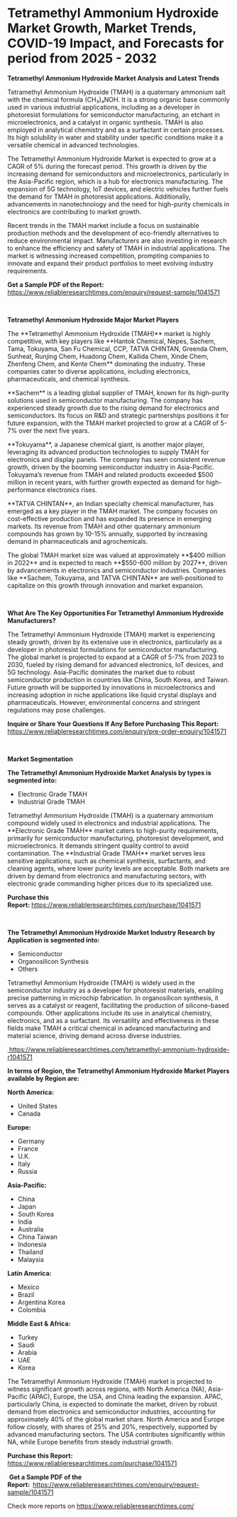 <p><h1>Tetramethyl Ammonium Hydroxide Market Growth, Market Trends, COVID-19 Impact, and Forecasts for period from 2025 - 2032</h1></p><p><strong>Tetramethyl Ammonium Hydroxide Market Analysis and Latest Trends</strong></p>
<p><p>Tetramethyl Ammonium Hydroxide (TMAH) is a quaternary ammonium salt with the chemical formula (CH₃)₄NOH. It is a strong organic base commonly used in various industrial applications, including as a developer in photoresist formulations for semiconductor manufacturing, an etchant in microelectronics, and a catalyst in organic synthesis. TMAH is also employed in analytical chemistry and as a surfactant in certain processes. Its high solubility in water and stability under specific conditions make it a versatile chemical in advanced technologies.</p><p>The Tetramethyl Ammonium Hydroxide Market is expected to grow at a CAGR of 5% during the forecast period. This growth is driven by the increasing demand for semiconductors and microelectronics, particularly in the Asia-Pacific region, which is a hub for electronics manufacturing. The expansion of 5G technology, IoT devices, and electric vehicles further fuels the demand for TMAH in photoresist applications. Additionally, advancements in nanotechnology and the need for high-purity chemicals in electronics are contributing to market growth.</p><p>Recent trends in the TMAH market include a focus on sustainable production methods and the development of eco-friendly alternatives to reduce environmental impact. Manufacturers are also investing in research to enhance the efficiency and safety of TMAH in industrial applications. The market is witnessing increased competition, prompting companies to innovate and expand their product portfolios to meet evolving industry requirements.</p></p>
<p><strong>Get a Sample PDF of the Report:&nbsp;</strong> <a href="https://www.reliableresearchtimes.com/enquiry/request-sample/1041571?utm_campaign=2007&utm_medium=2&utm_source=Github&utm_content=ia&utm_term=26012025&utm_id=tetramethyl-ammonium-hydroxide">https://www.reliableresearchtimes.com/enquiry/request-sample/1041571</a></p>
<p>&nbsp;</p>
<p><strong>Tetramethyl Ammonium Hydroxide Major Market Players</strong></p>
<p><p>The **Tetramethyl Ammonium Hydroxide (TMAH)** market is highly competitive, with key players like **Hantok Chemical, Nepes, Sachem, Tama, Tokuyama, San Fu Chemical, CCP, TATVA CHINTAN, Greenda Chem, Sunheat, Runjing Chem, Huadong Chem, Kailida Chem, Xinde Chem, Zhenfeng Chem, and Kente Chem** dominating the industry. These companies cater to diverse applications, including electronics, pharmaceuticals, and chemical synthesis.</p><p>**Sachem** is a leading global supplier of TMAH, known for its high-purity solutions used in semiconductor manufacturing. The company has experienced steady growth due to the rising demand for electronics and semiconductors. Its focus on R&D and strategic partnerships positions it for future expansion, with the TMAH market projected to grow at a CAGR of 5-7% over the next five years.</p><p>**Tokuyama**, a Japanese chemical giant, is another major player, leveraging its advanced production technologies to supply TMAH for electronics and display panels. The company has seen consistent revenue growth, driven by the booming semiconductor industry in Asia-Pacific. Tokuyama’s revenue from TMAH and related products exceeded $500 million in recent years, with further growth expected as demand for high-performance electronics rises.</p><p>**TATVA CHINTAN**, an Indian specialty chemical manufacturer, has emerged as a key player in the TMAH market. The company focuses on cost-effective production and has expanded its presence in emerging markets. Its revenue from TMAH and other quaternary ammonium compounds has grown by 10-15% annually, supported by increasing demand in pharmaceuticals and agrochemicals.</p><p>The global TMAH market size was valued at approximately **$400 million in 2022** and is expected to reach **$550-600 million by 2027**, driven by advancements in electronics and semiconductor industries. Companies like **Sachem, Tokuyama, and TATVA CHINTAN** are well-positioned to capitalize on this growth through innovation and market expansion.</p></p>
<p>&nbsp;</p>
<p><strong>What Are The Key Opportunities For Tetramethyl Ammonium Hydroxide Manufacturers?</strong></p>
<p><p>The Tetramethyl Ammonium Hydroxide (TMAH) market is experiencing steady growth, driven by its extensive use in electronics, particularly as a developer in photoresist formulations for semiconductor manufacturing. The global market is projected to expand at a CAGR of 5-7% from 2023 to 2030, fueled by rising demand for advanced electronics, IoT devices, and 5G technology. Asia-Pacific dominates the market due to robust semiconductor production in countries like China, South Korea, and Taiwan. Future growth will be supported by innovations in microelectronics and increasing adoption in niche applications like liquid crystal displays and pharmaceuticals. However, environmental concerns and stringent regulations may pose challenges.</p></p>
<p><strong>Inquire or Share Your Questions If Any Before Purchasing This Report:</strong> <a href="https://www.reliableresearchtimes.com/enquiry/pre-order-enquiry/1041571?utm_campaign=2007&utm_medium=2&utm_source=Github&utm_content=ia&utm_term=26012025&utm_id=tetramethyl-ammonium-hydroxide">https://www.reliableresearchtimes.com/enquiry/pre-order-enquiry/1041571</a></p>
<p>&nbsp;</p>
<p><strong>Market Segmentation</strong></p>
<p><strong>The Tetramethyl Ammonium Hydroxide Market Analysis by types is segmented into:</strong></p>
<p><ul><li>Electronic Grade TMAH</li><li>Industrial Grade TMAH</li></ul></p>
<p><p>Tetramethyl Ammonium Hydroxide (TMAH) is a quaternary ammonium compound widely used in electronics and industrial applications. The **Electronic Grade TMAH** market caters to high-purity requirements, primarily for semiconductor manufacturing, photoresist development, and microelectronics. It demands stringent quality control to avoid contamination. The **Industrial Grade TMAH** market serves less sensitive applications, such as chemical synthesis, surfactants, and cleaning agents, where lower purity levels are acceptable. Both markets are driven by demand from electronics and manufacturing sectors, with electronic grade commanding higher prices due to its specialized use.</p></p>
<p><strong>Purchase this Report:&nbsp;</strong><a href="https://www.reliableresearchtimes.com/purchase/1041571?utm_campaign=2007&utm_medium=2&utm_source=Github&utm_content=ia&utm_term=26012025&utm_id=tetramethyl-ammonium-hydroxide">https://www.reliableresearchtimes.com/purchase/1041571</a></p>
<p>&nbsp;</p>
<p><strong>The Tetramethyl Ammonium Hydroxide Market Industry Research by Application is segmented into:</strong></p>
<p><ul><li>Semiconductor</li><li>Organosilicon Synthesis</li><li>Others</li></ul></p>
<p><p>Tetramethyl Ammonium Hydroxide (TMAH) is widely used in the semiconductor industry as a developer for photoresist materials, enabling precise patterning in microchip fabrication. In organosilicon synthesis, it serves as a catalyst or reagent, facilitating the production of silicone-based compounds. Other applications include its use in analytical chemistry, electronics, and as a surfactant. Its versatility and effectiveness in these fields make TMAH a critical chemical in advanced manufacturing and material science, driving demand across diverse industries.</p></p>
<p><a href="https://www.reliableresearchtimes.com/tetramethyl-ammonium-hydroxide-r1041571?utm_campaign=2007&utm_medium=2&utm_source=Github&utm_content=ia&utm_term=26012025&utm_id=tetramethyl-ammonium-hydroxide">&nbsp;https://www.reliableresearchtimes.com/tetramethyl-ammonium-hydroxide-r1041571</a></p>
<p><strong>In terms of Region, the Tetramethyl Ammonium Hydroxide Market Players available by Region are:</strong></p>
<p>
    <p> <strong> North America: </strong>
        <ul>
            <li>United States</li>
            <li>Canada</li>
        </ul>
        </p> 
    <p> <strong> Europe: </strong>
        <ul>
            <li>Germany</li>
            <li>France</li>
            <li>U.K.</li>
            <li>Italy</li>
            <li>Russia</li>
        </ul>
        </p> 
    <p> <strong> Asia-Pacific: </strong>
        <ul>
            <li>China</li>
            <li>Japan</li>
            <li>South Korea</li>
            <li>India</li>
            <li>Australia</li>
            <li>China Taiwan</li>
            <li>Indonesia</li>
            <li>Thailand</li>
            <li>Malaysia</li>
        </ul>
        </p> 
    <p> <strong> Latin America: </strong>
        <ul>
            <li>Mexico</li>
            <li>Brazil</li>
            <li>Argentina Korea</li>
            <li>Colombia</li>
        </ul>
        </p> 
    <p> <strong> Middle East & Africa: </strong>
        <ul>
            <li>Turkey</li>
            <li>Saudi</li>
            <li>Arabia</li>
            <li>UAE</li>
            <li>Korea</li>
        </ul>
    </p>
    </p>
<p><p>The Tetramethyl Ammonium Hydroxide (TMAH) market is projected to witness significant growth across regions, with North America (NA), Asia-Pacific (APAC), Europe, the USA, and China leading the expansion. APAC, particularly China, is expected to dominate the market, driven by robust demand from electronics and semiconductor industries, accounting for approximately 40% of the global market share. North America and Europe follow closely, with shares of 25% and 20%, respectively, supported by advanced manufacturing sectors. The USA contributes significantly within NA, while Europe benefits from steady industrial growth.</p></p>
<p><strong>Purchase this Report: </strong><a href="https://www.reliableresearchtimes.com/purchase/1041571?utm_campaign=2007&utm_medium=2&utm_source=Github&utm_content=ia&utm_term=26012025&utm_id=tetramethyl-ammonium-hydroxide">https://www.reliableresearchtimes.com/purchase/1041571</a></p>
<p>&nbsp;<strong>Get a Sample PDF of the Report:&nbsp;&nbsp;</strong><a href="https://www.reliableresearchtimes.com/enquiry/request-sample/1041571?utm_campaign=2007&utm_medium=2&utm_source=Github&utm_content=ia&utm_term=26012025&utm_id=tetramethyl-ammonium-hydroxide">https://www.reliableresearchtimes.com/enquiry/request-sample/1041571</a></p>
<p><strong></strong></p>
<p>Check more reports on <a href="https://www.reliableresearchtimes.com/?utm_campaign=2007&utm_medium=2&utm_source=Github&utm_content=ia&utm_term=26012025&utm_id=tetramethyl-ammonium-hydroxide">https://www.reliableresearchtimes.com/</a></p>